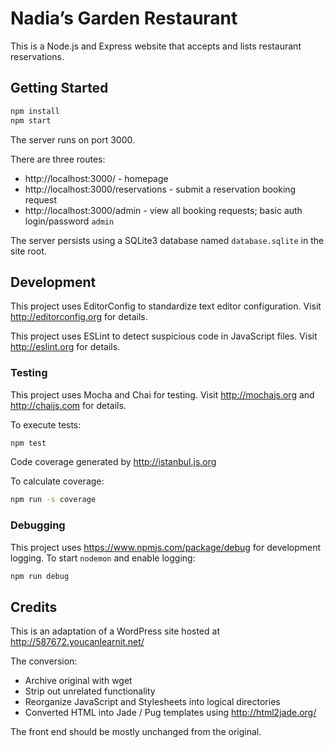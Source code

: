 # Nadia’s Garden Restaurant

This is a Node.js and Express website that accepts and lists restaurant reservations.

## Getting Started

```bash
npm install
npm start
```

The server runs on port 3000.

There are three routes:

- http://localhost:3000/ - homepage
- http://localhost:3000/reservations - submit a reservation booking request
- http://localhost:3000/admin - view all booking requests; basic auth login/password `admin`

The server persists using a SQLite3 database named `database.sqlite` in the site root.

## Development

This project uses EditorConfig to standardize text editor configuration.
Visit http://editorconfig.org for details.

This project uses ESLint to detect suspicious code in JavaScript files.
Visit http://eslint.org for details.

### Testing

This project uses Mocha and Chai for testing.
Visit http://mochajs.org and http://chaijs.com for details.

To execute tests:

```bash
npm test
```

Code coverage generated by http://istanbul.js.org

To calculate coverage:

```bash
npm run -s coverage
```

### Debugging

This project uses https://www.npmjs.com/package/debug for development logging. To start `nodemon` and enable logging:

```bash
npm run debug
```

## Credits

This is an adaptation of a WordPress site hosted at http://587672.youcanlearnit.net/

The conversion:

- Archive original with wget
- Strip out unrelated functionality
- Reorganize JavaScript and Stylesheets into logical directories
- Converted HTML into Jade / Pug templates using http://html2jade.org/

The front end should be mostly unchanged from the original.
